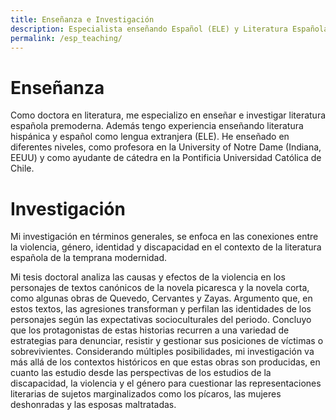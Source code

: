 ```yaml
---
title: Enseñanza e Investigación
description: Especialista enseñando Español (ELE) y Literatura Española Premoderna
permalink: /esp_teaching/
---
```


# Enseñanza

Como doctora en literatura, me especializo en enseñar e investigar literatura española premoderna. Además tengo experiencia enseñando literatura hispánica y español como lengua extranjera (ELE). He enseñado en diferentes niveles, como profesora en la University of Notre Dame (Indiana, EEUU) y como ayudante de cátedra en la Pontificia Universidad Católica de Chile.

# Investigación

Mi investigación en términos generales, se enfoca en las conexiones entre la violencia, género, identidad y discapacidad en el contexto de la literatura española de la temprana modernidad. 

Mi tesis doctoral analiza las causas y efectos de la violencia en los personajes de textos canónicos de la novela picaresca y la novela corta, como algunas obras de Quevedo, Cervantes y Zayas. Argumento que, en estos textos, las agresiones transforman y perfilan las identidades de los personajes según las expectativas socioculturales del periodo. Concluyo que los protagonistas de estas historias recurren a una variedad de estrategias para denunciar, resistir y gestionar sus posiciones de víctimas o sobrevivientes. Considerando múltiples posibilidades, mi investigación va más allá de los contextos históricos en que estas obras son producidas, en cuanto las estudio desde las perspectivas de los estudios de la discapacidad, la violencia y el género para cuestionar las representaciones literarias de sujetos marginalizados como los pícaros, las mujeres deshonradas y las esposas maltratadas.

